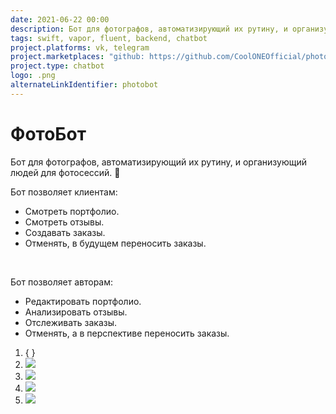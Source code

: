 ```yaml
---
date: 2021-06-22 00:00
description: Бот для фотографов, автоматизирующий их рутину, и организующий людей для фотосессий. Бот позволил автоматизировать создание заявок, оповещение персонала, сбор отзывов и обновление портфолио. 📸
tags: swift, vapor, fluent, backend, chatbot
project.platforms: vk, telegram
project.marketplaces: "github: https://github.com/CoolONEOfficial/photobot", "telegram: https://t.me/tsareva_bot", "vk: https://vk.com/tsar.stasy"
project.type: chatbot
logo: .png
alternateLinkIdentifier: photobot
---
```

# ФотоБот

Бот для фотографов, автоматизирующий их рутину, и организующий людей для фотосессий. 📸

Бот позволяет клиентам: 
- Смотреть портфолио.
- Смотреть отзывы.
- Создавать заказы.
- Отменять, в будущем переносить заказы.

<br />

Бот позволяет авторам: 
- Редактировать портфолио.
- Анализировать отзывы.
- Отслеживать заказы.
- Отменять, а в перспективе переносить заказы.

1. { }
2. ![ ](1.png)
3. ![ ](2.png)
4. ![ ](3.png)
5. ![ ](4.png)


